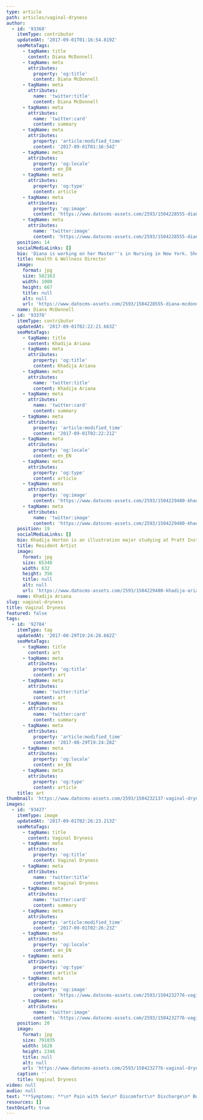 ```yaml
---
type: article
path: articles/vaginal-dryness
author:
  - id: '93368'
    itemType: contributor
    updatedAt: '2017-09-01T01:16:54.819Z'
    seoMetaTags:
      - tagName: title
        content: Diana McDonnell
      - tagName: meta
        attributes:
          property: 'og:title'
          content: Diana McDonnell
      - tagName: meta
        attributes:
          name: 'twitter:title'
          content: Diana McDonnell
      - tagName: meta
        attributes:
          name: 'twitter:card'
          content: summary
      - tagName: meta
        attributes:
          property: 'article:modified_time'
          content: '2017-09-01T01:16:54Z'
      - tagName: meta
        attributes:
          property: 'og:locale'
          content: en_EN
      - tagName: meta
        attributes:
          property: 'og:type'
          content: article
      - tagName: meta
        attributes:
          property: 'og:image'
          content: 'https://www.datocms-assets.com/2593/1504228555-diana-mcdonnell.jpg?'
      - tagName: meta
        attributes:
          name: 'twitter:image'
          content: 'https://www.datocms-assets.com/2593/1504228555-diana-mcdonnell.jpg?'
    position: 14
    socialMediaLinks: []
    bio: 'Diana is working on her Master''s in Nursing in New York. She is passionate about making healthcare more accessible. She is honored to be a part of Womanly Mag, and to collaborate with such compassionate and creative people.'
    title: Health & Wellness Director
    image:
      format: jpg
      size: 582163
      width: 1000
      height: 667
      title: null
      alt: null
      url: 'https://www.datocms-assets.com/2593/1504228555-diana-mcdonnell.jpg?'
    name: Diana McDonnell
  - id: '93378'
    itemType: contributor
    updatedAt: '2017-09-01T02:22:21.663Z'
    seoMetaTags:
      - tagName: title
        content: Khadija Ariana
      - tagName: meta
        attributes:
          property: 'og:title'
          content: Khadija Ariana
      - tagName: meta
        attributes:
          name: 'twitter:title'
          content: Khadija Ariana
      - tagName: meta
        attributes:
          name: 'twitter:card'
          content: summary
      - tagName: meta
        attributes:
          property: 'article:modified_time'
          content: '2017-09-01T02:22:21Z'
      - tagName: meta
        attributes:
          property: 'og:locale'
          content: en_EN
      - tagName: meta
        attributes:
          property: 'og:type'
          content: article
      - tagName: meta
        attributes:
          property: 'og:image'
          content: 'https://www.datocms-assets.com/2593/1504229480-khadija-ariana.jpg?'
      - tagName: meta
        attributes:
          name: 'twitter:image'
          content: 'https://www.datocms-assets.com/2593/1504229480-khadija-ariana.jpg?'
    position: 19
    socialMediaLinks: []
    bio: Khadija Horton is an illustration major studying at Pratt Institute in Brooklyn.
    title: Resident Artist
    image:
      format: jpg
      size: 65348
      width: 632
      height: 356
      title: null
      alt: null
      url: 'https://www.datocms-assets.com/2593/1504229480-khadija-ariana.jpg?'
    name: Khadija Ariana
slug: vaginal-dryness
title: Vaginal Dryness
featured: false
tags:
  - id: '92784'
    itemType: tag
    updatedAt: '2017-08-29T19:24:28.662Z'
    seoMetaTags:
      - tagName: title
        content: art
      - tagName: meta
        attributes:
          property: 'og:title'
          content: art
      - tagName: meta
        attributes:
          name: 'twitter:title'
          content: art
      - tagName: meta
        attributes:
          name: 'twitter:card'
          content: summary
      - tagName: meta
        attributes:
          property: 'article:modified_time'
          content: '2017-08-29T19:24:28Z'
      - tagName: meta
        attributes:
          property: 'og:locale'
          content: en_EN
      - tagName: meta
        attributes:
          property: 'og:type'
          content: article
    title: art
thumbnail: 'https://www.datocms-assets.com/2593/1504232137-vaginal-dryness-diana-mcdonnell-khadija-ariana.jpg?'
images:
  - id: '93427'
    itemType: image
    updatedAt: '2017-09-01T02:26:23.213Z'
    seoMetaTags:
      - tagName: title
        content: Vaginal Dryness
      - tagName: meta
        attributes:
          property: 'og:title'
          content: Vaginal Dryness
      - tagName: meta
        attributes:
          name: 'twitter:title'
          content: Vaginal Dryness
      - tagName: meta
        attributes:
          name: 'twitter:card'
          content: summary
      - tagName: meta
        attributes:
          property: 'article:modified_time'
          content: '2017-09-01T02:26:23Z'
      - tagName: meta
        attributes:
          property: 'og:locale'
          content: en_EN
      - tagName: meta
        attributes:
          property: 'og:type'
          content: article
      - tagName: meta
        attributes:
          property: 'og:image'
          content: 'https://www.datocms-assets.com/2593/1504232776-vaginal-dryness-diana-mcdonnell-khadija-ariana.jpg?'
      - tagName: meta
        attributes:
          name: 'twitter:image'
          content: 'https://www.datocms-assets.com/2593/1504232776-vaginal-dryness-diana-mcdonnell-khadija-ariana.jpg?'
    position: 20
    image:
      format: jpg
      size: 791035
      width: 1628
      height: 2346
      title: null
      alt: null
      url: 'https://www.datocms-assets.com/2593/1504232776-vaginal-dryness-diana-mcdonnell-khadija-ariana.jpg?'
    caption: ''
    title: Vaginal Dryness
video: null
audio: null
text: "**Symptoms: **\n* Pain with Sex\n* Discomfort\n* Discharge\n* Burning\n* Itching\n* Dryness\n* Bleeding\n\n**Causes: **\n* Less Estrogen Being Produced i.e. - \n\t* Menopause\n\t* Post-Partum \n\t* Surgical Removal of Ovaries\n\t* Medications\n\n**Treatments:**\n* Lubricants (Apply at the time of sex)\n* Moisturizers (Apply 3x weekly)\n* Vaginal Estrogen (Cream, Tablet, or Ring can be prescribed by a healthcare provider)\n* Sex (Continue to masturbate and have sex if it is comfortable)\n\n**Sources: **\nNorth American Menopause Society https://www.menopause.org/for-women\nObstetrics & Gynecology  http://journals.lww.com/greenjournal/pages/default.aspx\nJournal of Endocrinology and Metabolism http://www.jofem.org/index.php/jofem\n\n**Research by: Diana McDonnell**\n**Artwork by: Khadija Ariana**"
resources: []
textOnLeft: true
---
```



